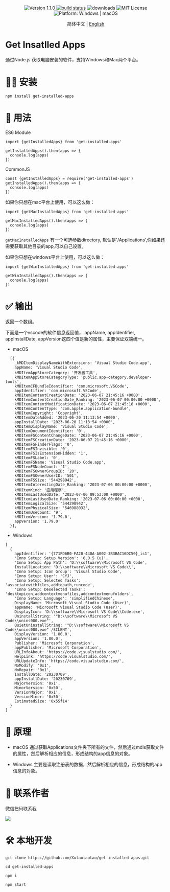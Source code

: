 <div align="center">
  <p>
    <img src="https://img.shields.io/badge/version-1.1.0-blue.svg" alt="Version 1.1.0"/>
    <a href="https://github.com/Xutaotaotao/get-installed-apps/actions/workflows/main.yml"><img src="https://github.com/Xutaotaotao/get-installed-apps/actions/workflows/main.yml/badge.svg" alt="build status"></a>
    <img src="https://img.shields.io/npm/dt/get-installed-apps" alt="downloads" />
    <img src="https://img.shields.io/badge/license-MIT-green.svg" alt="MIT License"/>
    <img src="https://img.shields.io/badge/platform-Windows%20%7C%20macOS-lightgrey.svg" alt="Platform: Windows | macOS"/>
  </p>
</div>
<div align="center">

  简体中文 | [English](https://github.com/Xutaotaotao/get-installed-apps/blob/master/README.md)
  
</div>



# Get Insatlled Apps

通过Node.js 获取电脑安装的软件，支持Windows和Mac两个平台。

# 👨‍💻 安装

`npm install get-installed-apps`

# 🔌 用法
ES6 Module 

```
import {getInstalledApps} from 'get-installed-apps'

getInstalledApps().then(apps => {
  console.log(apps)
})
```

CommonJS

```
const {getInstalledApps} = require('get-installed-apps')
getInstalledApps().then(apps => {
  console.log(apps)
})
```

如果你只想在mac平台上使用，可以这么做：

```
import {getMacInstalledApps} from 'get-installed-apps'

getMacInstalledApps().then(apps => {
  console.log(apps)
})
```
`getMacInstalledApps` 有一个可选参数directory, 默认是'/Applications',你如果还需要获取其他目录的app,可以自己设置。

如果你只想在windows平台上使用，可以这么做：


```
import {getWinInstalledApps} from 'get-installed-apps'

getWinInstalledApps().then(apps => {
  console.log(apps)
})
```
# ✅ 输出

返回一个数组。

下面是一个vscode的软件信息返回值， appName, appIdentifier, appInstallDate, appVersion这四个值是新的属性，主要保证双端统一。

- macOS

```
  [{
    _kMDItemDisplayNameWithExtensions: 'Visual Studio Code.app',
    appName: 'Visual Studio Code',
    kMDItemAppStoreCategory: '开发者工具',
    kMDItemAppStoreCategoryType: 'public.app-category.developer-tools',
    kMDItemCFBundleIdentifier: 'com.microsoft.VSCode',
    appIdentifier: 'com.microsoft.VSCode',
    kMDItemContentCreationDate: '2023-06-07 21:45:16 +0000',
    kMDItemContentCreationDate_Ranking: '2023-06-07 00:00:00 +0000',
    kMDItemContentModificationDate: '2023-06-07 21:45:16 +0000',
    kMDItemContentType: 'com.apple.application-bundle',
    kMDItemCopyright: 'Copyright',
    kMDItemDateAdded: '2023-06-20 11:13:54 +0000',
    appInstallDate: '2023-06-20 11:13:54 +0000',
    kMDItemDisplayName: 'Visual Studio Code',
    kMDItemDocumentIdentifier: '0',
    kMDItemFSContentChangeDate: '2023-06-07 21:45:16 +0000',
    kMDItemFSCreationDate: '2023-06-07 21:45:16 +0000',
    kMDItemFSFinderFlags: '0',
    kMDItemFSInvisible: '0',
    kMDItemFSIsExtensionHidden: '1',
    kMDItemFSLabel: '0',
    kMDItemFSName: 'Visual Studio Code.app',
    kMDItemFSNodeCount: '1',
    kMDItemFSOwnerGroupID: '20',
    kMDItemFSOwnerUserID: '501',
    kMDItemFSSize: '544298942',
    kMDItemInterestingDate_Ranking: '2023-07-06 00:00:00 +0000',
    kMDItemKind: '应用程序',
    kMDItemLastUsedDate: '2023-07-06 09:53:00 +0000',
    kMDItemLastUsedDate_Ranking: '2023-07-06 00:00:00 +0000',
    kMDItemLogicalSize: '544298942',
    kMDItemPhysicalSize: '546988032',
    kMDItemUseCount: '9',
    kMDItemVersion: '1.79.0',
    appVersion: '1.79.0'
  }],
```
- Windows
```
[
  {
    appIdentifier: '{771FD6B0-FA20-440A-A002-3B3BAC16DC50}_is1',
    'Inno Setup: Setup Version': '6.0.5 (u)',
    'Inno Setup: App Path': 'D:\\software\\Microsoft VS Code',
    InstallLocation: 'D:\\software\\Microsoft VS Code\\',
    'Inno Setup: Icon Group': 'Visual Studio Code',
    'Inno Setup: User': 'CYJ',
    'Inno Setup: Selected Tasks': 'associatewithfiles,addtopath,runcode',
    'Inno Setup: Deselected Tasks': 'desktopicon,addcontextmenufiles,addcontextmenufolders',
    'Inno Setup: Language': 'simplifiedChinese',
    DisplayName: 'Microsoft Visual Studio Code (User)',
    appName: 'Microsoft Visual Studio Code (User)',
    DisplayIcon: 'D:\\software\\Microsoft VS Code\\Code.exe',
    UninstallString: '"D:\\software\\Microsoft VS Code\\unins000.exe"',
    QuietUninstallString: '"D:\\software\\Microsoft VS Code\\unins000.exe" /SILENT',
    DisplayVersion: '1.80.0',
    appVersion: '1.80.0',
    Publisher: 'Microsoft Corporation',
    appPublisher: 'Microsoft Corporation',
    URLInfoAbout: 'https://code.visualstudio.com/',
    HelpLink: 'https://code.visualstudio.com/',
    URLUpdateInfo: 'https://code.visualstudio.com/',
    NoModify: '0x1',
    NoRepair: '0x1',
    InstallDate: '20230709',
    appInstallDate: '20230709',
    MajorVersion: '0x1',
    MinorVersion: '0x50',
    VersionMajor: '0x1',
    VersionMinor: '0x50',
    EstimatedSize: '0x55f14'
  }
]
```
# 🤔 原理
- macOS
通过获取Applications文件夹下所有的文件，然后通过mdls获取文件的属性，然后解析相应的信息，形成结构的app信息的对象。

- Windows
主要是读取注册表的数据，然后解析相应的信息，形成结构的app信息的对象。

# 📱 联系作者

微信扫码联系我

<img src="https://xutaotaotao.github.io/wx_qr.jpg" />

# 🛠 本地开发
```
git clone https://github.com/Xutaotaotao/get-installed-apps.git

cd get-installed-apps

npm i

npm start

```